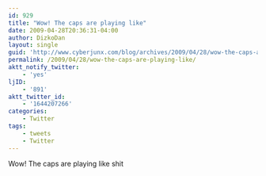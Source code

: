 ```yaml
---
id: 929
title: "Wow! The caps are playing like"
date: 2009-04-28T20:36:31-04:00
author: DizkoDan
layout: single
guid: 'http://www.cyberjunx.com/blog/archives/2009/04/28/wow-the-caps-are-playing-like/'
permalink: /2009/04/28/wow-the-caps-are-playing-like/
aktt_notify_twitter:
    - 'yes'
ljID:
    - '891'
aktt_twitter_id:
    - '1644207266'
categories:
    - Twitter
tags:
    - tweets
    - Twitter
---
```


Wow! The caps are playing like shit